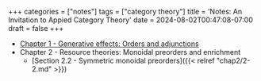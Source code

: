 +++
categories = ["notes"]
tags = ["category theory"]
title = 'Notes: An Invitation to Appied Category Theory'
date = 2024-08-02T00:47:08-07:00
draft = false
+++

- [Chapter 1 - Generative effects: Orders and adjunctions](/1.pdf)
- Chapter 2 - Resource theories: Monoidal preorders and enrichment
    - [Section 2.2 - Symmetric monoidal preorders]({{< relref "chap2/2-2.md" >}})
